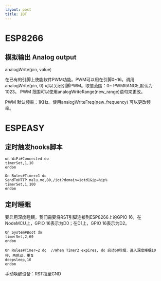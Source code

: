 ```yaml
---
layout: post
title: IOT
---
```


# ESP8266

## 模拟输出 Analog output

analogWrite(pin, value) 

在已有的引脚上使能软件PWM功能。PWM可以用在引脚0~16。调用analogWrite(pin, 0) 可以关闭引脚PWM。取值范围：0~ PWMRANGE,默认为1023。 PWM 范围可以使用analogWriteRange(new_range)语句来更改。

PWM 默认频率：1KHz。使用analogWriteFreq(new_frequency) 可以更改频率。


# ESPEASY

## 定时触发hooks脚本

    on WiFi#Connected do
    timerSet,1,10
    endon

    On Rules#Timer=1 do
    SendToHTTP malu.me,80,/iot?domain=iotd1&ip=%ip%
    timerSet,1,100
    endon

## 定时睡眠

要启用深度睡眠，我们需要将RST引脚连接到ESP8266上的GPIO 16，在NodeMCU上，GPIO 16表示为D0；在D1上，GPIO 16表示为D2。

    On System#Boot do
    timerSet,2,60
    endon

    On Rules#Timer=2 do  //When Timer2 expires, do 启动60秒后，进入深度睡眠10秒，再启动，重复
    deepsleep,10
    endon

手动唤醒设备：RST拉至GND



